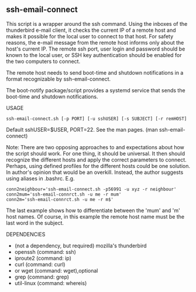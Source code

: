 ssh-email-connect
-----------------

This script is a wrapper around the ssh command. Using the inboxes of the thunderbird e-mail client, it checks the current IP of a remote host and makes it possible for the local user to connect to that host. For safety reasons, the e-mail message from the remote host informs only about the host's current IP. The remote ssh port, user login and password should be known to the local user, or SSH key authentication should be enabled for the two computers to connect.

The remote host needs to send boot-time and shutdown notifications in a format recognizable by ssh-email-connect.

The boot-notify package/script provides a systemd service that sends the boot-time and shutdown notifications.


USAGE

	ssh-email-connect.sh [-p PORT] [-u sshUSER] [-s SUBJECT] [-r remHOST]

Default sshUSER=$USER, PORT=22. 
See the man pages. (man ssh-email-connect)

Note:  There are two opposing approaches to and expectations about how the script should work. For one thing, it should be universal. It then should recognize the different hosts and apply the correct parameters to connect. Perhaps, using defined profiles for the different hosts could be one solution. In author's opinion that would be an overkill. Instead, the author suggests using aliases in .bashrc. E.g.

	conn2neighbour='ssh-email-connect.sh -p56991 -u xyz -r neighbour'
	conn2mum='ssh-email-connrct.sh -u me -r mum'
	conn2m='ssh-email-connrct.sh -u me -r m$'

The last example shows how to differentiate between the 'mum' and 'm' host names. Of course, in this example the remote host name must be the last word in the subject.


DEPENDENCIES
- (not a dependency, but required) mozilla's thunderbird
- openssh    (command:  ssh)
- iproute2   (command:  ip)
- curl       (command:  curl)
- or wget    (command:  wget),optional
- grep       (command:  grep)
- util-linux (command:  whereis)

